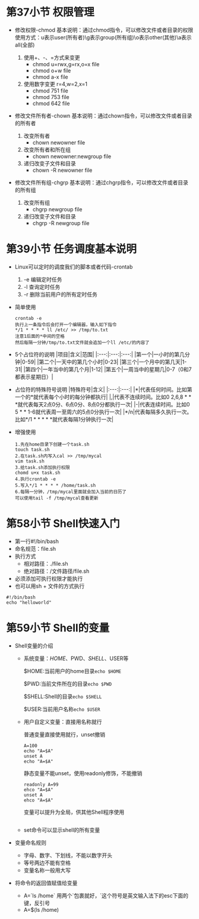 # 第37小节 权限管理
* 修改权限-chmod
  基本说明：通过chmod指令，可以修改文件或者目录的权限
  使用方式：u表示user(所有者)\g表示group(所有组)\o表示other(其他)\a表示all(全部)
    1. 使用+、-、=方式来变更
        * chmod u=rwx,g=rx,o=x file
        * chmod o+w file
        * chmod a-x file
    2. 使用数字变更  r=4,w=2,x=1
        * chmod 751 file
        * chmod 753 file
        * chmod 642 file


* 修改文件所有者-chown
  基本说明：通过chown指令，可以修改文件或者目录的所有者
    1. 改变所有者
        * chown newowner file
    2. 改变所有者和所在组
        * chown newowner:newgroup file
    3. 递归改变子文件和目录
        * chown -R newowner file


* 修改文件所有组-chgrp
  基本说明：通过chgrp指令，可以修改文件或者目录的所有组
    1. 改变所有组
        * chgrp newgroup file
    2. 递归改变子文件和目录
        * chgrp -R newgroup file



# 第39小节 任务调度基本说明

* Linux可以定时的调度我们的脚本或者代码-crontab
    1. -e 编辑定时任务
    2. -l 查询定时任务
    3. -r 删除当前用户的所有定时任务
    
* 简单使用
    ```
    crontab -e
    执行上一条指令后会打开一个编辑器，输入如下指令
    */1 * * * * ll /etc/ >> /tmp/to.txt
    注意1后面的*中间的空格
    然后每隔一分钟/tmp/to.txt文件就会追加一个ll /etc/的内容了
    ```
    
* 5个占位符的说明
    |项目|含义|范围|
    |:---:|:---:|:---:|
    |第一个|一小时的第几分钟|0-59|
    |第二个|一天中的第几个小时|0-23|
    |第三个|一个月中的第几天|1-31|
    |第四个|一年当中的第几个月|1-12|
    |第五个|一周当中的星期几|0-7（0和7都表示星期日）|
    
* 占位符的特殊符号说明
    |特殊符号|含义|
    |:---:|:---:|
    |\*|代表任何时间。比如第一个的\*就代表每个小时的每分钟都执行|
    |,|代表不连续时间。比如0 2,6,8 \* \* \*就代表每天2点0分、6点0分、8点0分都执行一次|
    |-|代表连续时间。比如0 5 \* \* 1-6就代表周一至周六的5点0分执行一次|
    |\*/n|代表每隔多久执行一次。比如\*/1 * * * * *就代表每隔1分钟执行一次|

* 增强使用

  ```
  1.先在home目录下创建一个task.sh
  touch task.sh
  2.在task.sh内写入cal >> /tmp/mycal
  vim task.sh
  3.给task.sh添加执行权限
  chomd u+x task.sh
  4.执行crontab -e
  5.写入*/1 * * * * /home/task.sh
  6.每隔一分钟，/tmp/mycal里面就会加入当前的日历了
  可以使用tail -f /tmp/mycal查看更新
  ```




# 第58小节 Shell快速入门

* 第一行#!/bin/bash
* 命名规范：file.sh
* 执行方式
  * 相对路径：./file.sh
  * 绝对路径：/文件路径/file.sh
* 必须添加可执行权限才能执行
* 也可以用sh + 文件的方式执行

```
#!/bin/bash
echo "helloworld"
```



# 第59小节 Shell的变量

* Shell变量的介绍

  * 系统变量：$HOME、$PWD、$SHELL、$USER等

    $HOME:当前用户的home目录`echo $HOME`

    $PWD:当前文件所在的目录`echo $PWD`

    $SHELL:Shell的目录`echo $SHELL`

    $USER:当前用户名称`echo $USER`

  * 用户自定义变量：直接用名称就行

    普通变量直接使用就行，unset撤销

    ```
    A=100
    echo "A=$A"
    unset A
    echo "A=$A"
    ```

    静态变量不能unset，使用readonly修饰，不能撤销

    ```
    readonly A=99
    ehco "A=$A"
    unset A
    ehco "A=$A"
    ```

    变量可以提升为全局，供其他Shell程序使用

    ```
    ```

    

  * set命令可以显示shell的所有变量

* 变量命名规则
  * 字母、数字、下划线，不能以数字开头
  * 等号两边不能有空格
  * 变量名称一般用大写
* 将命令的返回值赋值给变量
  * A=\`ls /home\` 用两个\`包裹就好，\`这个符号是英文输入法下的esc下面的键，反引号
  * A=$(ls /home)

